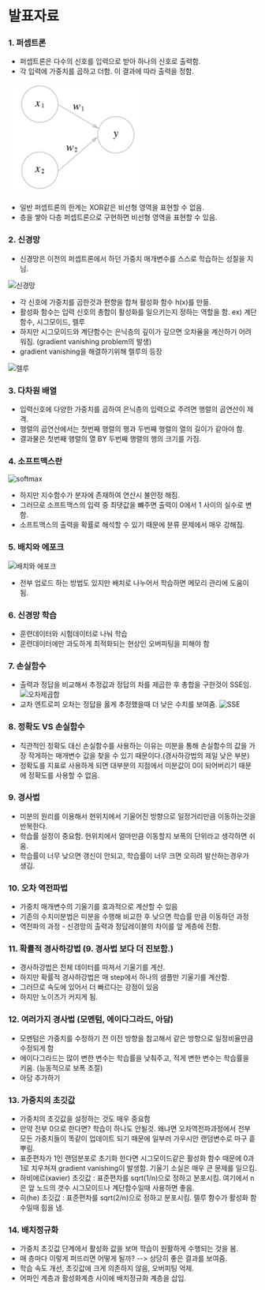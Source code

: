 # 발표자료

### 1. 퍼셉트론
- 퍼셉트론은 다수의 신호를 입력으로 받아 하나의 신호로 출력함.
- 각 입력에 가중치를 곱하고 더함. 이 결과에 따라 출력을 정함.

![퍼셉트론](perceptron.PNG)

- 일반 퍼셉트론의 한계는 XOR같은 비선형 영역을 표현할 수 없음.
- 층을 쌓아 다층 퍼셉트론으로 구현하면 비선형 영역을 표현할 수 있음.

### 2. 신경망
- 신경망은 이전의 퍼셉트론에서 하던 가중치 매개변수를 스스로 학습하는 성질을 지님.

![신경망](신경망.png)

- 각 신호에 가중치를 곱한것과 편향을 합쳐 활성화 함수 h(x)를 만듦.
- 활성화 함수는 입력 신호의 총합이 활성화를 일으키는지 정하는 역할을 함. ex) 계단함수, 시그모이드, 렐루
- 하지만 시그모이드와 계단함수는 은닉층의 깊이가 깊으면 오차율을 계산하기 어려워짐. (gradient vanishing problem의 발생)
- gradient vanishing을 해결하기위해 렐루의 등장

![렐루](렐루.png)

### 3. 다차원 배열
- 입력신호에 다양한 가중치를 곱하여 은닉층의 입력으로 주려면 행렬의 곱연산이 제격.
- 행렬의 곱연산에서는 첫번째 행렬의 행과 두번째 행렬의 열의 길이가 같아야 함.
- 결과물은 첫번째 행렬의 열 BY 두번째 행렬의 행의 크기를 가짐.

### 4. 소프트맥스란
![softmax](%EC%86%8C%ED%94%84%ED%8A%B8%EB%A7%A5%EC%8A%A4.PNG)
- 하지만 지수함수가 분자에 존재하여 연산시 불안정 해짐.
- 그러므로 소프트맥스의 입력 중 최댓값을 뺴주면 출력이 0에서 1 사이의 실수로 변함.
- 소프트맥스의 출력을 확률로 해석할 수 있기 때문에 분류 문제에서 매우 강해짐.

### 5. 배치와 에포크
![배치와 에포크](배치처리.PNG)
- 전부 업로드 하는 방법도 있지만 배치로 나누어서 학습하면 메모리 관리에 도움이 됨.

### 6. 신경망 학습
- 훈련데이터와 시험데이터로 나눠 학습
- 훈련데이터에만 과도하게 최적화되는 현상인 오버피팅을 피해야 함

### 7. 손실함수
- 출력과 정답을 비교해서 추정값과 정답의 차를 제곱한 후 총합을 구한것이 SSE임.
![오차제곱합](CCE.png)
- 교차 엔트로피 오차는 정답을 옳게 추정했을때 더 낮은 수치를 보여줌.
![SSE](SSE.png)

### 8. 정확도 VS 손실함수
- 직관적인 정확도 대신 손실함수를 사용하는 이유는 미분을 통해 손실함수의 값을 가장 작게하는 매개변수 값을 찾을 수 있기 때문이다.(경사하강법의 제일 낮은 부분)
- 정확도를 지표로 사용하게 되면 대부분의 지점에서 미분값이 0이 되어버리기 때문에 정확도를 사용할 수 없음.

### 9. 경사법
- 미분의 원리를 이용해서 현위치에서 기울어진 방향으로 일정거리만큼 이동하는것을 반복한다.
- 학습률 설정이 중요함. 현위치에서 얼마만큼 이동할지 보폭의 단위라고 생각하면 쉬움.
- 학습률이 너무 낮으면 갱신이 안되고, 학습률이 너무 크면 오히려 발산하는경우가 생김.

### 10. 오차 역전파법
- 가중치 매개변수의 기울기를 효과적으로 계산할 수 있음
- 기존의 수치미분법은 미분을 수행해 비교한 후 낮으면 학습률 만큼 이동하던 과정
- 역전파의 과정 - 신경망의 출력과 정답레이블의 차이를 앞 계층에 전함.

### 11. 확률적 경사하강법 (9. 경사법 보다 더 진보함.)
- 경사하강법은 전체 데이터를 따져서 기울기를 계산.
- 하지만 확률적 경사하강법은 매 step에서 하나의 샘플만 기울기를 계산함. 
- 그러므로 속도에 있어서 더 빠르다는 강점이 있음
- 하지만 노이즈가 커지게 됨.

### 12. 여러가지 경사법 (모멘텀, 에이다그라드, 아담)
- 모멘텀은 가중치를 수정하기 전 이전 방향을 참고해서 같은 방향으로 일정비율만큼 수정되게 함
- 에이다그라드는 많이 변한 변수는 학습률을 낮춰주고, 적게 변한 변수는 학습률을 키움. (능동적으로 보폭 조절)
- 아담 추가하기

### 13. 가중치의 초깃값
- 가중치의 초깃값을 설정하는 것도 매우 중요함
- 만약 전부 0으로 한다면? 학습이 하나도 안될것. 왜냐면 오차역전파과정에서 전부 모든 가중치들이 똑같이 업데이트 되기 때문에 일부러 가우시안 랜덤변수로 마구 흩뿌림.
- 표준편차가 1인 랜덤분포로 초기화 한다면 시그모이드같은 활성화 함수 때문에 0과 1로 치우쳐져 gradient vanishing이 발생함. 기울기 소실은 매우 큰 문제를 일으킴.
- 하비에르(xavier) 초깃값 : 표준편차를 sqrt(1/n)으로 정하고 분포시킴. 여기에서 n은 앞 노드의 갯수 시그모이드나 계단함수일때 사용하면 좋음.
- 히(he) 초깃값 : 표준편차를 sqrt(2/n)으로 정하고 분포시킴. 렐루 함수가 활성화 함수일때 힘을 냄.

### 14. 배치정규화
- 가중치 초깃값 단계에서 활성화 값을 보며 학습이 원활하게 수행되는 것을 봄. 
- 매 층마다 이렇게 퍼뜨리면 어떻게 될까? --> 상당히 좋은 결과를 보여줌.
- 학습 속도 개선, 초깃값에 크게 의존하지 않음, 오버피팅 억제.
- 어파인 계층과 활성화계층 사이에 배치정규화 계층을 삽입.